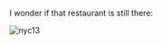 I wonder if that restaurant is still there:

![nyc13][nyc13]

<!-- Images -->
[nyc13]: /sites/default/files/nyc13.jpeg